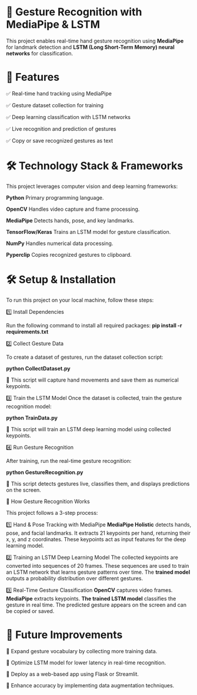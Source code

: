 # 🚀 Gesture Recognition with MediaPipe & LSTM
This project enables real-time hand gesture recognition using **MediaPipe** for landmark detection and **LSTM (Long Short-Term Memory) neural networks** for classification.

# 📌 Features
✅ Real-time hand tracking using MediaPipe

✅ Gesture dataset collection for training

✅ Deep learning classification with LSTM networks

✅ Live recognition and prediction of gestures

✅ Copy or save recognized gestures as text


# 🛠️ Technology Stack & Frameworks

This project leverages computer vision and deep learning frameworks:

**Python**	Primary programming language.

**OpenCV**	Handles video capture and frame processing.

**MediaPipe**	Detects hands, pose, and key landmarks.

**TensorFlow/Keras**	Trains an LSTM model for gesture classification.

**NumPy**	Handles numerical data processing.

**Pyperclip**	Copies recognized gestures to clipboard.


# 🛠️ Setup & Installation

To run this project on your local machine, follow these steps:

1️⃣ Install Dependencies

Run the following command to install all required packages:
**pip install -r requirements.txt**

2️⃣ Collect Gesture Data

To create a dataset of gestures, run the dataset collection script:

**python CollectDataset.py**

📌 This script will capture hand movements and save them as numerical keypoints.

3️⃣ Train the LSTM Model
Once the dataset is collected, train the gesture recognition model:

**python TrainData.py**

📌 This script will train an LSTM deep learning model using collected keypoints.

4️⃣ Run Gesture Recognition

After training, run the real-time gesture recognition:

**python GestureRecognition.py**

📌 This script detects gestures live, classifies them, and displays predictions on the screen.

🔬 How Gesture Recognition Works

This project follows a 3-step process:

1️⃣ Hand & Pose Tracking with MediaPipe
**MediaPipe Holistic** detects hands, pose, and facial landmarks.
It extracts 21 keypoints per hand, returning their x, y, and z coordinates.
These keypoints act as input features for the deep learning model.

2️⃣ Training an LSTM Deep Learning Model
The collected keypoints are converted into sequences of 20 frames.
These sequences are used to train an LSTM network that learns gesture patterns over time.
The **trained model** outputs a probability distribution over different gestures.

3️⃣ Real-Time Gesture Classification
**OpenCV** captures video frames.
**MediaPipe** extracts keypoints.
**The trained LSTM model** classifies the gesture in real time.
The predicted gesture appears on the screen and can be copied or saved.


# 🎯 Future Improvements
🔹 Expand gesture vocabulary by collecting more training data.

🔹 Optimize LSTM model for lower latency in real-time recognition.

🔹 Deploy as a web-based app using Flask or Streamlit.

🔹 Enhance accuracy by implementing data augmentation techniques.
